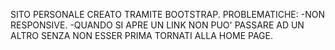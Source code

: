SITO PERSONALE CREATO TRAMITE BOOTSTRAP.
PROBLEMATICHE:
-NON RESPONSIVE.
-QUANDO SI APRE UN LINK NON PUO' PASSARE AD UN ALTRO SENZA NON ESSER PRIMA TORNATI ALLA HOME PAGE.

